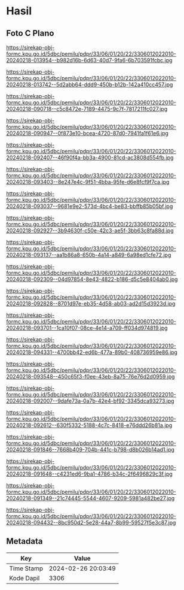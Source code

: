 # Hasil

## Foto C Plano

https://sirekap-obj-formc.kpu.go.id/5dbc/pemilu/pdpr/33/06/01/20/22/3306012022010-20240218-013954--b982d16b-6d63-40d7-9fa6-6b703591fcbc.jpg

https://sirekap-obj-formc.kpu.go.id/5dbc/pemilu/pdpr/33/06/01/20/22/3306012022010-20240218-013742--5d2abb64-ddd9-450b-b12b-142a410cc457.jpg

https://sirekap-obj-formc.kpu.go.id/5dbc/pemilu/pdpr/33/06/01/20/22/3306012022010-20240218-090718--c5c8472e-7189-4475-9c7f-7817211fc027.jpg

https://sirekap-obj-formc.kpu.go.id/5dbc/pemilu/pdpr/33/06/01/20/22/3306012022010-20240218-090947--0f873e10-bcea-4720-87d0-7941fa1f61e6.jpg

https://sirekap-obj-formc.kpu.go.id/5dbc/pemilu/pdpr/33/06/01/20/22/3306012022010-20240218-092407--46f90f4a-bb3a-4900-81cd-ac3808d554fb.jpg

https://sirekap-obj-formc.kpu.go.id/5dbc/pemilu/pdpr/33/06/01/20/22/3306012022010-20240218-093403--8e247e4c-9f51-4bba-95fe-d6e8fcf9f7ca.jpg

https://sirekap-obj-formc.kpu.go.id/5dbc/pemilu/pdpr/33/06/01/20/22/3306012022010-20240218-093037--9681e9e2-573d-4bc4-be83-bbffb85b05bf.jpg

https://sirekap-obj-formc.kpu.go.id/5dbc/pemilu/pdpr/33/06/01/20/22/3306012022010-20240218-092927--3b94630f-c50e-42c3-ae5f-3bb63c8fa88d.jpg

https://sirekap-obj-formc.kpu.go.id/5dbc/pemilu/pdpr/33/06/01/20/22/3306012022010-20240218-093137--aa1b86a8-650b-4a14-a849-6a98ed1cfe72.jpg

https://sirekap-obj-formc.kpu.go.id/5dbc/pemilu/pdpr/33/06/01/20/22/3306012022010-20240218-092309--04d97854-8e43-4822-b186-d5c5e8404ab0.jpg

https://sirekap-obj-formc.kpu.go.id/5dbc/pemilu/pdpr/33/06/01/20/22/3306012022010-20240218-092828--8701d97e-eb35-4d58-ab03-ad2d15d3923d.jpg

https://sirekap-obj-formc.kpu.go.id/5dbc/pemilu/pdpr/33/06/01/20/22/3306012022010-20240218-093701--1ca10f07-08ce-4e14-a709-ff034d974819.jpg

https://sirekap-obj-formc.kpu.go.id/5dbc/pemilu/pdpr/33/06/01/20/22/3306012022010-20240218-094331--4700bb42-ed6b-477a-89b0-408736959e86.jpg

https://sirekap-obj-formc.kpu.go.id/5dbc/pemilu/pdpr/33/06/01/20/22/3306012022010-20240218-093548--450c65f3-f0ee-43eb-8a75-76e76d2d0959.jpg

https://sirekap-obj-formc.kpu.go.id/5dbc/pemilu/pdpr/33/06/01/20/22/3306012022010-20240218-092007--9dafe73a-0a7b-42e4-bf92-3345dca93273.jpg

https://sirekap-obj-formc.kpu.go.id/5dbc/pemilu/pdpr/33/06/01/20/22/3306012022010-20240218-092612--630f5332-5188-4c7c-8418-e76ddd26b81a.jpg

https://sirekap-obj-formc.kpu.go.id/5dbc/pemilu/pdpr/33/06/01/20/22/3306012022010-20240218-091846--7668b409-704b-441c-b798-d8b026b14ad1.jpg

https://sirekap-obj-formc.kpu.go.id/5dbc/pemilu/pdpr/33/06/01/20/22/3306012022010-20240218-091648--c4231ed6-9ba1-4786-b34c-2f6496829c3f.jpg

https://sirekap-obj-formc.kpu.go.id/5dbc/pemilu/pdpr/33/06/01/20/22/3306012022010-20240218-091349--21c74445-5544-4607-9209-5981a482be27.jpg

https://sirekap-obj-formc.kpu.go.id/5dbc/pemilu/pdpr/33/06/01/20/22/3306012022010-20240218-094432--8bc950d2-5e28-44a7-8b99-59527f5e3c87.jpg


## Metadata

| Key        | Value               |
| ---------- | ------------------- |
| Time Stamp | 2024-02-26 20:03:49 |
| Kode Dapil | 3306                |




